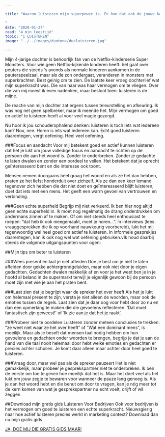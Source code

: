 ```yaml
---

title: "Waarom luisteren mijn superpower is. En hoe dat ook de jouwe kan zijn.

"
date: "2020-01-27"
read: "4 min leestijd"
topic: "1 LUISTEREN"
image: "../../images/duotone/duoluisteren.jpg"

---
```

Mijn 4-jarige dochter is behoorlijk fan van de Netflix-kinderserie Super Monsters. Voor wie geen Netflix-kijkende kinderen heeft: het gaat over peuters die steeds ‘s avonds als normale kinderen aankomen in de peuterspeelzaal, maar als de zon ondergaat, veranderen in monsters met  superkrachten. Best geinig om te zien. De laatste keer vroeg dochterlief wat mijn superkracht was. Die van haar was haar vermogen om te vliegen. Over die van mij moest ik even nadenken, maar besloot toen: luisteren is de mijne.  

De reactie van mijn dochter zat ergens tussen teleurstelling en afkeuring. Ik was nog net geen spelbreker, maar ik meende het. Mijn vermogen om goed en actief te luisteren heeft al voor veel magie gezorgd.

Nu hoor ik  jou schouderophalend denken: luisteren is toch iets wat iedereen kan? Nou, nee. Horen is iets wat iedereen kan. Echt goed luisteren daarentegen, vergt oefening. Heel veel oefening.

###Focus en aandacht
Voor mij betekent goed en actief kunnen luisteren dat het je lukt om jouw volledige focus en aandacht te richten op de persoon die aan het woord is. Zonder te onderbreken. Zonder je gedachte te laten dwalen en zonder een oordeel te vellen. Het betekent dat je oprecht geïnteresseerd bent en die interesse ook toont.

Mensen nemen doorgaans heel graag het woord en als ze het dan hebben, praten ze het liefst honderduit over zichzelf. Als ze dan een keer iemand tegenover zich hebben die dat niet doet en geïnteresseerd blijft luisteren, doet dat iets met een mens. Het geeft een warm gevoel van vertrouwen en verbinding.

###Geen echte superheld
Begrijp mij niet verkeerd. Ik ben hier nog altijd geen echte superheld in. Ik moet nog regelmatig de drang onderdrukken om andermans zinnen af te maken. Of om niet steeds heel enthousiast te roepen: “dat heb ik ook meegemaakt, moet je horen…”. In interviews (lees: vraaggesprekken die ik op voorhand nauwkeurig voorbereid), lukt het mij tegenwoordig wel heel goed om actief te luisteren. In informele gesprekjes daarentegen, kan ik ook nog wel wat oefening gebruiken.vIk houd daarbij steeds de volgende uitgangspunten voor ogen:

##Mijn tips om beter te luisteren


###Wees present en laat je niet afleiden
Doe je best om je niet te laten afleiden door gekke achtergrondgeluiden, maar ook niet door je eigen gedachten. Gedachten dwalen makkelijk af en voor je het weet ben je in je hoofd al beland in de supermarkt terwijl je eigenlijk gewoon bij de persoon moet zijn met wie je aan het praten bent.  

###Laat zien dat je begrijpt waar de spreker het over heeft
Als het je lukt om helemaal present te zijn, versta je niet alleen de woorden, maar ook de emoties tussen de regels. Laat zien dat je daar oog voor hebt door zo nu en dan een opmerking te maken die die gevoelens reflecteren: ‘Dat moet fantastisch zijn geweest!’ of ‘Ik zie aan je dat het je raakt’.

###Probeer niet te oordelen
Luisteren zonder meteen conclusies te trekken: “ze weet niet waar ze het over heeft” of “Wat een dominant mens”, is moeilijk. Maar als je beseft dat mensen taal nodig hebben om hun gevoelens en gedachten onder woorden te brengen, begrijp je dat je aan de hand van die taal nooit helemaal door hebt welke emoties en gedachten er precies achter schuilen. Je komt daar alleen maar achter door heel goed te luisteren.

###Vraag door, maar wel pas als de spreker pauzeert
Het is niet gemakkelijk, maar probeer je gesprekspartner niet te onderbreken. Ik ben de eerste om toe te geven hoe moeilijk dat het is. Maar het doet veel als het lukt om  jouw zegje te bewaren voor wanneer de pauze lang genoeg is. Als je dan het woord hebt en die benut om door te vragen, kan je nóg meer tot de kern komen van wat je gesprekspartner nu echt voelt, drijft of wil zeggen.

##Download mijn gratis gids Luisteren Voor Bedrijven
Ook voor bedrijven is het vermogen om goed te luisteren een echte superkracht. Nieuwsgierig naar hoe  actief luisteren precies werkt in marketing context? Download dan nu mijn gratis gids


[JA, DOE MIJ DIE GRATIS GIDS MAAR!](https://expert-experimenter-9255.ck.page/ec04680010)
